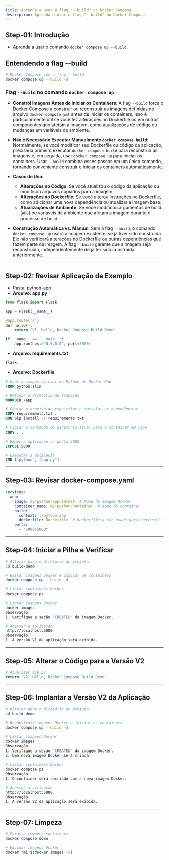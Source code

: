 ```yaml
---
title: Aprenda a usar a flag "--build" no Docker Compose
description: Aprenda a usar a flag "--build" no Docker Compose
---
```


## Step-01: Introdução
- Aprenda a usar o comando `docker compose up --build`.

## Entendendo a flag --build
```bash
# Docker Compose com a flag --build
docker compose up --build -d
```

### Flag `--build` no comando `docker compose up`

- **Constrói Imagens Antes de Iniciar os Containers**: A flag `--build` força o Docker Compose a construir ou reconstruir as imagens definidas no arquivo `docker-compose.yml` antes de iniciar os containers. Isso é particularmente útil se você fez alterações no Dockerfile ou em outros componentes que afetam a imagem, como atualizações de código ou mudanças em variáveis de ambiente.

- **Não é Necessário Executar Manualmente `docker compose build`**: Normalmente, se você modificar seu Dockerfile ou código da aplicação, precisaria primeiro executar `docker compose build` para reconstruir as imagens e, em seguida, usar `docker compose up` para iniciar os containers. Usar `--build` combina esses passos em um único comando, tornando conveniente construir e iniciar os containers automaticamente.

- **Casos de Uso**:
  - **Alterações no Código**: Se você atualizou o código da aplicação ou modificou arquivos copiados para a imagem.
  - **Alterações no Dockerfile**: Se você alterou instruções no Dockerfile, como adicionar uma nova dependência ou atualizar a imagem base.
  - **Atualizações de Ambiente**: Se você modificou argumentos de build (`ARG`) ou variáveis de ambiente que afetam a imagem durante o processo de build.

- **Construção Automática vs. Manual**: Sem a flag `--build`, o comando `docker compose up` usará a imagem existente, se já tiver sido construída. Ele não verificará alterações no Dockerfile ou outras dependências que fazem parte da imagem. A flag `--build` garante que a imagem seja reconstruída, independentemente de já ter sido construída anteriormente.

---

## Step-02: Revisar Aplicação de Exemplo
- Pasta: python-app
- **Arquivo: app.py**
```py
from flask import Flask

app = Flask(__name__)

@app.route('/')
def hello():
    return "V1: Hello, Docker Compose Build Demo"

if __name__ == '__main__':
    app.run(host='0.0.0.0', port=5000)
```

- **Arquivo: requirements.txt**
```txt
flask
```

- **Arquivo: Dockerfile**
```Dockerfile
# Usar a imagem oficial do Python do Docker Hub
FROM python:slim

# Definir o diretório de trabalho
WORKDIR /app

# Copiar o arquivo de requisitos e instalar as dependências
COPY requirements.txt .
RUN pip install -r requirements.txt

# Copiar o conteúdo do diretório atual para o container em /app
COPY . .

# Expor a aplicação na porta 5000
EXPOSE 5000

# Executar a aplicação
CMD ["python", "app.py"]
```

---

## Step-03: Revisar docker-compose.yaml
```yaml
services:
  web:
    image: my-python-app:latest  # Nome da imagem Docker
    container_name: my-python-container  # Nome do container
    build: 
      context: ./python-app  
      dockerfile: Dockerfile  # Dockerfile a ser usado para construir a imagem
    ports:
      - "5000:5000"
```

---

## Step-04: Iniciar a Pilha e Verificar
```bash
# Alterar para o diretório do projeto
cd build-demo

# Baixar imagens Docker e iniciar os containers
docker compose up --build -d 

# Listar containers Docker
docker compose ps

# Listar imagens Docker
docker images
Observação:
1. Verifique a seção "CREATED" da imagem Docker.

# Acessar a aplicação
http://localhost:5000
Observação:
1. A versão V1 da aplicação será exibida.
```

---

## Step-05: Alterar o Código para a Versão V2
```py
# Atualizar app.py
return "V2: Hello, Docker Compose Build Demo"
```

---

## Step-06: Implantar a Versão V2 da Aplicação
```bash
# Alterar para o diretório do projeto
cd build-demo

# Reconstruir imagens Docker e iniciar os containers
docker compose up --build -d 

# Listar imagens Docker
docker images
Observação:
1. Verifique a seção "CREATED" da imagem Docker.
2. Uma nova imagem Docker será criada.

# Listar containers Docker
docker compose ps
Observação:
1. O container será recriado com a nova imagem Docker.

# Acessar a aplicação
http://localhost:5000
Observação:
1. A versão V2 da aplicação será exibida.
```

---

## Step-07: Limpeza
```bash
# Parar e remover containers
docker compose down

# Excluir imagens Docker
docker rmi $(docker images -q)
```